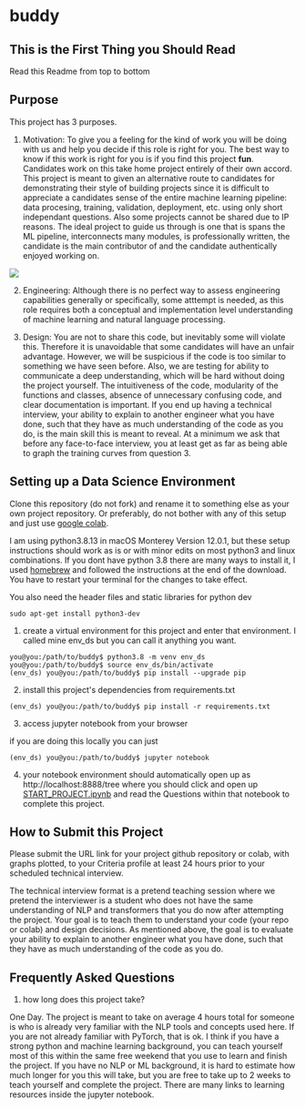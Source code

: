 # buddy

## This is the First Thing you Should Read

Read this Readme from top to bottom

## Purpose

This project has 3 purposes.

1. Motivation: To give you a feeling for the kind of work you will be doing with us and help you decide if this role is right for you. The best way to know if this work is right for you is if you find this project **fun**. Candidates work on this take home project entirely of their own accord. This project is meant to given an alternative route to candidates for demonstrating their style of building projects since it is difficult to appreciate a candidates sense of the entire machine learning pipeline: data procesing, training, validation, deployment, etc. using only short independant questions. Also some projects cannot be shared due to IP reasons. The ideal project to guide us through is one that is spans the ML pipeline, interconnects many modules, is professionally written, the candidate is the main contributor of and the candidate authentically enjoyed working on.

<img src="https://www.care.coach/uploads/9/8/5/0/9850803/published/final-care-coach-0970.jpg">

2. Engineering: Although there is no perfect way to assess engineering capabilities generally or specifically, some atttempt is needed, as this role requires both a conceptual and implementation level understanding of machine learning and natural language processing. 

3. Design: You are not to share this code, but inevitably some will violate this. Therefore it is unavoidable that some candidates will have an unfair advantage. However, we will be suspicious if the code is too similar to something we have seen before. Also, we are testing for ability to communicate a deep understanding, which will be hard without doing the project yourself. The intuitiveness of the code, modularity of the functions and classes, absence of unnecessary confusing code, and clear documentation is important. If you end up having a technical interview, your ability to explain to another engineer what you have done, such that they have as much understanding of the code as you do, is the main skill this is meant to reveal. At a minimum we ask that before any face-to-face interview, you at least get as far as being able to graph the training curves from question 3. 

## Setting up a Data Science Environment

Clone this repository (do not fork) and rename it to something else as your own project repository. Or preferably, do not bother with any of this setup and just use [google colab](https://colab.research.google.com/). 

I am using python3.8.13 in macOS Monterey Version 12.0.1, but these setup instructions should work as is or with minor edits on most python3 and linux combinations. If you dont have python 3.8 there are many ways to install it, I used [homebrew](https://formulae.brew.sh/formula/python@3.8) and followed the instructions at the end of the download. You have to restart your terminal for the changes to take effect. 

You also need the header files and static libraries for python dev

`sudo apt-get install python3-dev`

1. create a virtual environment for this project and enter that environment. I called mine env_ds but you can call it anything you want. 

```
you@you:/path/to/buddy$ python3.8 -m venv env_ds
you@you:/path/to/buddy$ source env_ds/bin/activate
(env_ds) you@you:/path/to/buddy$ pip install --upgrade pip
```

2. install this project's dependencies from requirements.txt

```
(env_ds) you@you:/path/to/buddy$ pip install -r requirements.txt
```

3. access jupyter notebook from your browser

if you are doing this locally you can just

```
(env_ds) you@you:/path/to/buddy$ jupyter notebook
```

4. your notebook environment should automatically open up as http://localhost:8888/tree where you should click and open up [START_PROJECT.ipynb](START_PROJECT.ipynb) and read the Questions within that notebook to complete this project. 

## How to Submit this Project

Please submit the URL link for your project github repository or colab, with graphs plotted, to your Criteria profile at least 24 hours prior to your scheduled technical interview.

The technical interview format is a pretend teaching session where we pretend the interviewer is a student who does not have the same understanding of NLP and transformers that you do now after attempting the project. Your goal is to teach them to understand your code (your repo or colab) and design decisions. As mentioned above, the goal is to evaluate your ability to explain to another engineer what you have done, such that they have as much understanding of the code as you do.

## Frequently Asked Questions

1. how long does this project take? 

One Day. The project is meant to take on average 4 hours total for someone is who is already very familiar with the NLP tools and concepts used here. If you are not already familiar with PyTorch, that is ok. I think if you have a strong python and machine learning background, you can teach yourself most of this within the same free weekend that you use to learn and finish the project. If you have no NLP or ML background, it is hard to estimate how much longer for you this will take, but you are free to take up to 2 weeks to teach yourself and complete the project. There are many links to learning resources inside the jupyter notebook.
